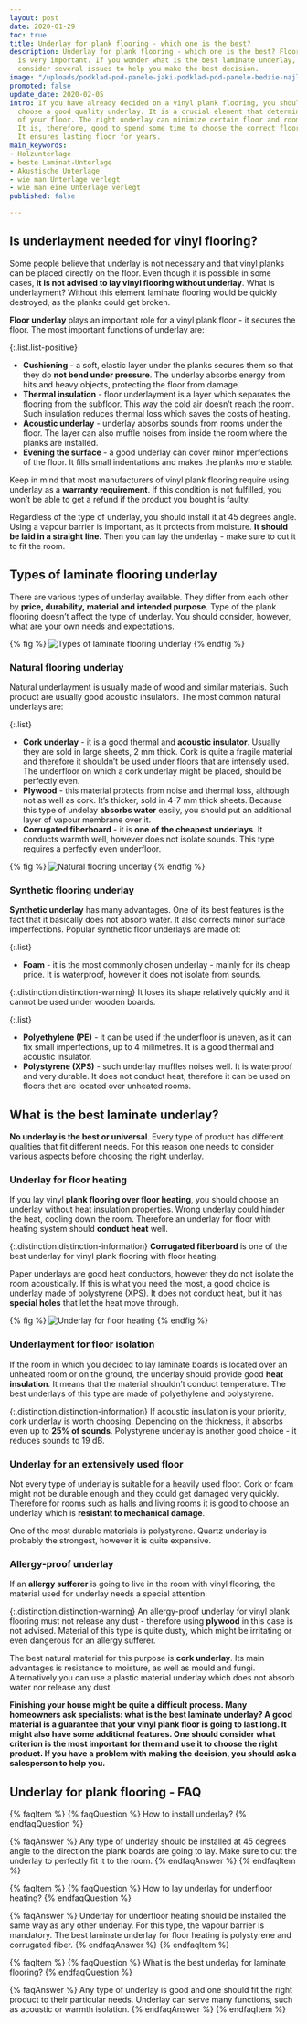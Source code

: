 ```yaml
---
layout: post
date: 2020-01-29
toc: true
title: Underlay for plank flooring - which one is the best?
description: Underlay for plank flooring - which one is the best? Flooring underlay
  is very important. If you wonder what is the best laminate underlay, you should
  consider several issues to help you make the best decision.
image: "/uploads/podklad-pod-panele-jaki-podklad-pod-panele-bedzie-najlepszy.jpg"
promoted: false
update_date: 2020-02-05
intro: If you have already decided on a vinyl plank flooring, you should probably
  choose a good quality underlay. It is a crucial element that determines the durability
  of your floor. The right underlay can minimize certain floor and room imperfections.
  It is, therefore, good to spend some time to choose the correct floor underlayment.
  It ensures lasting floor for years.
main_keywords:
- Holzunterlage
- beste Laminat-Unterlage
- Akustische Unterlage
- wie man Unterlage verlegt
- wie man eine Unterlage verlegt
published: false

---
```

## Is underlayment needed for vinyl flooring?

Some people believe that underlay is not necessary and that vinyl planks can be placed directly on the floor. Even though it is possible in some cases, **it is not advised to lay vinyl flooring without underlay**. What is underlayment? Without this element laminate flooring would be quickly destroyed, as the planks could get broken.

**Floor underlay** plays an important role for a vinyl plank floor - it secures the floor. The most important functions of underlay are:

{:.list.list-positive}

* **Cushioning** - a soft, elastic layer under the planks secures them so that they do **not bend under pressure**. The underlay absorbs energy from hits and heavy objects, protecting the floor from damage.
* **Thermal insulation** - floor underlayment is a layer which separates the flooring from the subfloor. This way the cold air doesn’t reach the room. Such insulation reduces thermal loss which saves the costs of heating.
* **Acoustic underlay** - underlay absorbs sounds from rooms under the floor. The layer can also muffle noises from inside the room where the planks are installed.
* **Evening the surface** - a good underlay can cover minor imperfections of the floor. It fills small indentations and makes the planks more stable.

Keep in mind that most manufacturers of vinyl plank flooring require using underlay as a **warranty requirement**. If this condition is not fulfilled, you won’t be able to get a refund if the product you bought is faulty.

Regardless of the type of underlay, you should install it at 45 degrees angle. Using a vapour barrier is important, as it protects from moisture. **It should be laid in a straight line.** Then you can lay the underlay - make sure to cut it to fit the room.

## Types of laminate flooring underlay

There are various types of underlay available. They differ from each other by **price, durability, material and intended purpose**. Type of the plank flooring doesn’t affect the type of underlay. You should consider, however, what are your own needs and expectations.

{% fig %}
![Types of laminate flooring underlay](/uploads/podklad-pod-panele-podlogowe-rodzaje.jpg "Types of laminate flooring underlay")
{% endfig %}

### Natural flooring underlay

Natural underlayment is usually made of wood and similar materials. Such product are usually good acoustic insulators. The most common natural underlays are:

{:.list}

* **Cork underlay** - it is a good thermal and **acoustic insulator**. Usually they are sold in large sheets, 2 mm thick. Cork is quite a fragile material and therefore it shouldn’t be used under floors that are intensely used. The underfloor on which a cork underlay might be placed, should be perfectly even.
* **Plywood** - this material protects from noise and thermal loss, although not as well as cork. It’s thicker, sold in 4-7 mm thick sheets. Because this type of undelay **absorbs water** easily, you should put an additional layer of vapour membrane over it.
* **Corrugated fiberboard** - it is **one of the cheapest underlays**. It conducts warmth well, however does not isolate sounds. This type requires a perfectly even underfloor.

{% fig %}
![Natural flooring underlay](/uploads/tektura-karbowana-i-papier-falisty.jpg "Natural flooring underlay")
{% endfig %}

### Synthetic flooring underlay

**Synthetic underlay** has many advantages. One of its best features is the fact that it basically does not absorb water. It also corrects minor surface imperfections. Popular synthetic floor underlays are made of:

{:.list}

* **Foam** - it is the most commonly chosen underlay - mainly for its cheap price. It is waterproof, however it does not isolate from sounds.

{:.distinction.distinction-warning}
It loses its shape relatively quickly and it cannot be used under wooden boards.

{:.list}

* **Polyethylene (PE)** - it can be used if the underfloor is uneven, as it can fix small imperfections, up to 4 milimetres. It is a good thermal and acoustic insulator.
* **Polystyrene (XPS)** - such underlay muffles noises well. It is waterproof and very durable. It does not conduct heat, therefore it can be used on floors that are located over unheated rooms.

## What is the best laminate underlay?

**No underlay is the best or universal**. Every type of product has different qualities that fit different needs. For this reason one needs to consider various aspects before choosing the right underlay.

### Underlay for floor heating

If you lay vinyl **plank flooring over floor heating**, you should choose an underlay without heat insulation properties. Wrong underlay could hinder the heat, cooling down the room. Therefore an underlay for floor with heating system should **conduct heat** well.

{:.distinction.distinction-information}
**Corrugated fiberboard** is one of the best underlay for vinyl plank flooring with floor heating.

Paper underlays are good heat conductors, however they do not isolate the room acoustically. If this is what you need the most, a good choice is underlay made of polystyrene (XPS). It does not conduct heat, but it has **special holes** that let the heat move through.

{% fig %}
![Underlay for floor heating](/uploads/podklad-pod-panele-z-tektury-karbowanej.jpg "Underlay for floor heating")
{% endfig %}

### Underlayment for floor isolation

If the room in which you decided to lay laminate boards is located over an unheated room or on the ground, the underlay should provide good **heat insulation**. It means that the material shouldn’t conduct temperature. The best underlays of this type are made of polyethylene and polystyrene.

{:.distinction.distinction-information}
If acoustic insulation is your priority, cork underlay is worth choosing. Depending on the thickness, it absorbs even up to **25% of sounds**. Polystyrene underlay is another good choice - it reduces sounds to 19 dB.

### Underlay for an extensively used floor

Not every type of underlay is suitable for a heavily used floor. Cork or foam might not be durable enough and they could get damaged very quickly. Therefore for rooms such as halls and living rooms it is good to choose an underlay which is **resistant to mechanical damage**.

One of the most durable materials is polystyrene. Quartz underlay is probably the strongest, however it is quite expensive.

### Allergy-proof underlay

If an **allergy sufferer** is going to live in the room with vinyl flooring, the material used for underlay needs a special attention.

{:.distinction.distinction-warning}
An allergy-proof underlay for vinyl plank flooring must not release any dust - therefore using **plywood** in this case is not advised. Material of this type is quite dusty, which might be irritating or even dangerous for an allergy sufferer.

The best natural material for this purpose is **cork underlay**. Its main advantages is resistance to moisture, as well as mould and fungi. Alternatively you can use a plastic material underlay which does not absorb water nor release any dust.

**Finishing your house might be quite a difficult process. Many homeowners ask specialists: what is the best laminate underlay? A good material is a guarantee that your vinyl plank floor is going to last long. It might also have some additional features. One should consider what criterion is the most important for them and use it to choose the right product. If you have a problem with making the decision, you should ask a salesperson to help you.**

## Underlay for plank flooring - FAQ

{% faqItem %}
{% faqQuestion %}
How to install underlay?
{% endfaqQuestion %}

{% faqAnswer %}
Any type of underlay should be installed at 45 degrees angle to the direction the plank boards are going to lay. Make sure to cut the underlay to perfectly fit it to the room.
{% endfaqAnswer %}
{% endfaqItem %}

{% faqItem %}
{% faqQuestion %}
How to lay underlay for underfloor heating?
{% endfaqQuestion %}

{% faqAnswer %}
Underlay for underfloor heating should be installed the same way as any other underlay. For this type, the vapour barrier is mandatory. The best laminate underlay for floor heating is polystyrene and corrugated fiber.
{% endfaqAnswer %}
{% endfaqItem %}

{% faqItem %}
{% faqQuestion %}
What is the best underlay for laminate flooring?
{% endfaqQuestion %}

{% faqAnswer %}
Any type of underlay is good and one should fit the right product to their particular needs. Underlay can serve many functions, such as acoustic or warmth isolation.
{% endfaqAnswer %}
{% endfaqItem %}